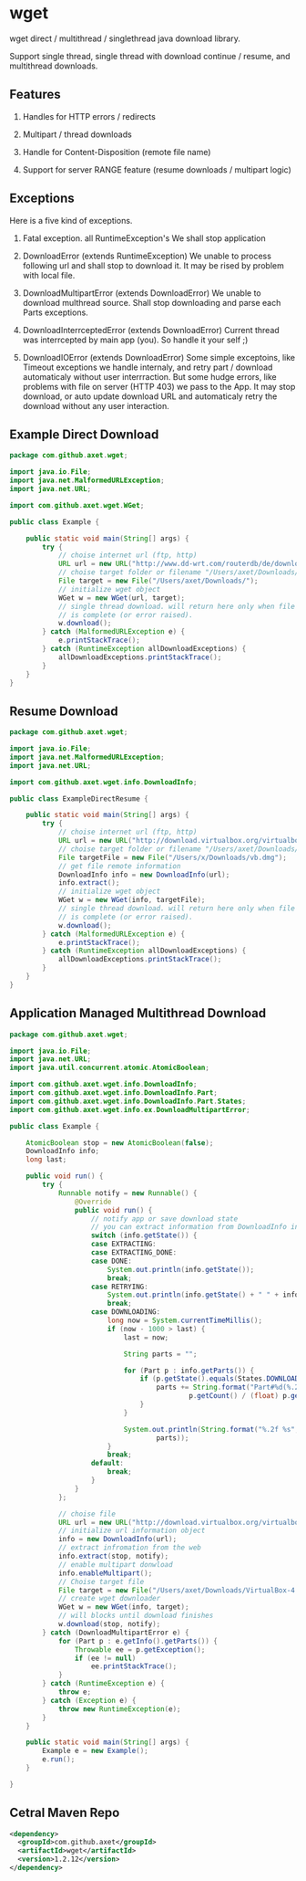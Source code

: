 # wget

wget direct / multithread / singlethread java download library.

Support single thread, single thread with download continue / resume, and multithread downloads.

## Features

1) Handles for HTTP errors / redirects

2) Multipart / thread downloads

3) Handle for Content-Disposition (remote file name)

4) Support for server RANGE feature (resume downloads / multipart logic)

## Exceptions

Here is a five kind of exceptions.

1) Fatal exception. all RuntimeException's
  We shall stop application

2) DownloadError (extends RuntimeException)
  We unable to process following url and shall stop to download it. It may be rised by problem with local file.

3) DownloadMultipartError (extends DownloadError)
  We unable to download multhread source. Shall stop downloading and parse each Parts exceptions.

4) DownloadInterrceptedError (extends DownloadError)
  Current thread was interrcepted by main app (you). So handle it your self ;)
  
5) DownloadIOError (extends DownloadError)
  Some simple exceptoins, like Timeout exceptions we handle internaly, and retry part / download automaticaly without
  user interrraction. But some hudge errors, like problems with file on server (HTTP 403) we pass to the App.
  It may stop download, or auto update download URL and automaticaly retry the download without any user interaction.


## Example Direct Download

```java
package com.github.axet.wget;

import java.io.File;
import java.net.MalformedURLException;
import java.net.URL;

import com.github.axet.wget.WGet;

public class Example {

    public static void main(String[] args) {
        try {
            // choise internet url (ftp, http)
            URL url = new URL("http://www.dd-wrt.com/routerdb/de/download/D-Link/DIR-300/A1/ap61.ram/2049");
            // choise target folder or filename "/Users/axet/Downloads/ap61.ram"
            File target = new File("/Users/axet/Downloads/");
            // initialize wget object
            WGet w = new WGet(url, target);
            // single thread download. will return here only when file download
            // is complete (or error raised).
            w.download();
        } catch (MalformedURLException e) {
            e.printStackTrace();
        } catch (RuntimeException allDownloadExceptions) {
            allDownloadExceptions.printStackTrace();
        }
    }
}
```

## Resume Download

```java
package com.github.axet.wget;

import java.io.File;
import java.net.MalformedURLException;
import java.net.URL;

import com.github.axet.wget.info.DownloadInfo;

public class ExampleDirectResume {

    public static void main(String[] args) {
        try {
            // choise internet url (ftp, http)
            URL url = new URL("http://download.virtualbox.org/virtualbox/4.3.28/VirtualBox-4.3.28-100309-OSX.dmg");
            // choise target folder or filename "/Users/axet/Downloads/ap61.ram"
            File targetFile = new File("/Users/x/Downloads/vb.dmg");
            // get file remote information
            DownloadInfo info = new DownloadInfo(url);
            info.extract();
            // initialize wget object
            WGet w = new WGet(info, targetFile);
            // single thread download. will return here only when file download
            // is complete (or error raised).
            w.download();
        } catch (MalformedURLException e) {
            e.printStackTrace();
        } catch (RuntimeException allDownloadExceptions) {
            allDownloadExceptions.printStackTrace();
        }
    }
}
```

## Application Managed Multithread Download

```java
package com.github.axet.wget;

import java.io.File;
import java.net.URL;
import java.util.concurrent.atomic.AtomicBoolean;

import com.github.axet.wget.info.DownloadInfo;
import com.github.axet.wget.info.DownloadInfo.Part;
import com.github.axet.wget.info.DownloadInfo.Part.States;
import com.github.axet.wget.info.ex.DownloadMultipartError;

public class Example {

    AtomicBoolean stop = new AtomicBoolean(false);
    DownloadInfo info;
    long last;

    public void run() {
        try {
            Runnable notify = new Runnable() {
                @Override
                public void run() {
                    // notify app or save download state
                    // you can extract information from DownloadInfo info;
                    switch (info.getState()) {
                    case EXTRACTING:
                    case EXTRACTING_DONE:
                    case DONE:
                        System.out.println(info.getState());
                        break;
                    case RETRYING:
                        System.out.println(info.getState() + " " + info.getDelay());
                        break;
                    case DOWNLOADING:
                        long now = System.currentTimeMillis();
                        if (now - 1000 > last) {
                            last = now;

                            String parts = "";

                            for (Part p : info.getParts()) {
                                if (p.getState().equals(States.DOWNLOADING)) {
                                    parts += String.format("Part#%d(%.2f) ", p.getNumber(),
                                            p.getCount() / (float) p.getLength());
                                }
                            }

                            System.out.println(String.format("%.2f %s", info.getCount() / (float) info.getLength(),
                                    parts));
                        }
                        break;
                    default:
                        break;
                    }
                }
            };

            // choise file
            URL url = new URL("http://download.virtualbox.org/virtualbox/4.2.4/VirtualBox-4.2.4-81684-OSX.dmg");
            // initialize url information object
            info = new DownloadInfo(url);
            // extract infromation from the web
            info.extract(stop, notify);
            // enable multipart donwload
            info.enableMultipart();
            // Choise target file
            File target = new File("/Users/axet/Downloads/VirtualBox-4.2.4-81684-OSX.dmg");
            // create wget downloader
            WGet w = new WGet(info, target);
            // will blocks until download finishes
            w.download(stop, notify);
        } catch (DownloadMultipartError e) {
            for (Part p : e.getInfo().getParts()) {
                Throwable ee = p.getException();
                if (ee != null)
                    ee.printStackTrace();
            }
        } catch (RuntimeException e) {
            throw e;
        } catch (Exception e) {
            throw new RuntimeException(e);
        }
    }

    public static void main(String[] args) {
        Example e = new Example();
        e.run();
    }

}
```

## Cetral Maven Repo

```xml
<dependency>
  <groupId>com.github.axet</groupId>
  <artifactId>wget</artifactId>
  <version>1.2.12</version>
</dependency>
```
